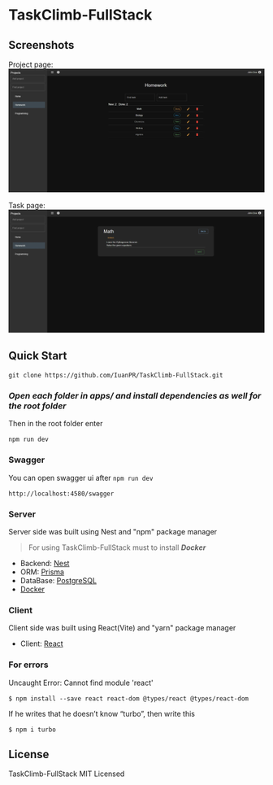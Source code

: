 # TaskClimb-FullStack

## Screenshots

Project page:
![](./screenshots/ProjectPage.webp)

Task page:
![](./screenshots/TaskPage.webp)

## Quick Start

```shell
git clone https://github.com/IuanPR/TaskClimb-FullStack.git
```

### _Open each folder in apps/ and install dependencies as well for the root folder_

Then in the root folder enter

```shell
npm run dev
```

### Swagger

You can open swagger ui after ```npm run dev```

```
http://localhost:4580/swagger
```

### Server

Server side was built using Nest and "npm" package manager

> For using TaskClimb-FullStack must to install **_Docker_**

- Backend: [Nest](https://nestjs.com/)
- ORM: [Prisma](https://www.prisma.io/)
- DataBase: [PostgreSQL](https://www.postgresql.org/)
- [Docker](https://www.docker.com/)

### Client

Client side was built using React(Vite) and "yarn" package manager

- Client: [React](https://ru.legacy.reactjs.org/)

### For errors

Uncaught Error: Cannot find module 'react'

```shell
$ npm install --save react react-dom @types/react @types/react-dom
```

If he writes that he doesn’t know “turbo”, then write this

```shell
$ npm i turbo
```

## License

TaskClimb-FullStack MIT Licensed
